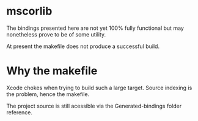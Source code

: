 mscorlib
========

The bindings presented here are not yet 100% fully functional but may nonetheless prove to be of some utility.

At present the makefile does not produce a successful build.

Why the makefile
================

Xcode chokes when trying to build such a large target. Source indexing is the problem, hence the makefile.

The project source is still acessible via the Generated-bindings folder reference.